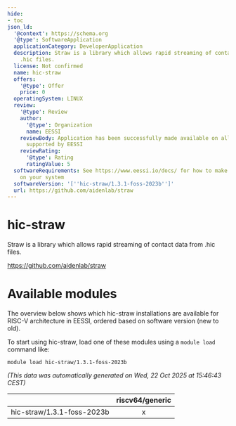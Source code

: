 ```yaml
---
hide:
- toc
json_ld:
  '@context': https://schema.org
  '@type': SoftwareApplication
  applicationCategory: DeveloperApplication
  description: Straw is a library which allows rapid streaming of contact data from
    .hic files.
  license: Not confirmed
  name: hic-straw
  offers:
    '@type': Offer
    price: 0
  operatingSystem: LINUX
  review:
    '@type': Review
    author:
      '@type': Organization
      name: EESSI
    reviewBody: Application has been successfully made available on all architectures
      supported by EESSI
    reviewRating:
      '@type': Rating
      ratingValue: 5
  softwareRequirements: See https://www.eessi.io/docs/ for how to make EESSI available
    on your system
  softwareVersion: '[''hic-straw/1.3.1-foss-2023b'']'
  url: https://github.com/aidenlab/straw
---
```


hic-straw
=========


Straw is a library which allows rapid streaming of contact data from .hic files.

https://github.com/aidenlab/straw
# Available modules


The overview below shows which hic-straw installations are available for RISC-V architecture in EESSI, ordered based on software version (new to old).

To start using hic-straw, load one of these modules using a `module load` command like:

```shell
module load hic-straw/1.3.1-foss-2023b
```

*(This data was automatically generated on Wed, 22 Oct 2025 at 15:46:43 CEST)*

| |riscv64/generic|
| :---: | :---: |
|hic-straw/1.3.1-foss-2023b|x|
